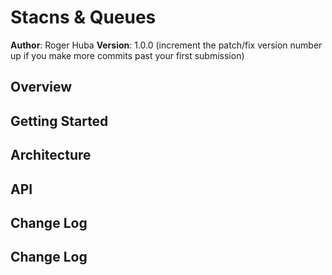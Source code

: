 # Stacns & Queues

**Author**: Roger Huba
**Version**: 1.0.0 (increment the patch/fix version number up if you make more commits past your first submission)

## Overview
<!-- Provide a structure for testing queue-->

## Getting Started
<!-- No additional steps for execution.  For TDD testing must have a virtual environment. -->

## Architecture
<!-- Programed in Python, tested with Pytest.-->

## API
<!-- No API used. -->

## Change Log
<!--
12-07-2018 1500 - Added initial functionality.
-->

## Change Log
